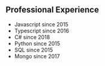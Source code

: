 

## Professional Experience

- Javascript since 2015
- Typescript since 2016
- C# since 2018
- Python since 2015
- SQL since 2015
- Mongo since 2017
